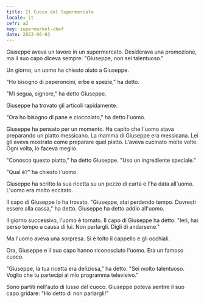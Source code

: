 ```yaml
---
title: Il Cuoco del Supermercato
locale: it
cefr: a2
key: supermarket-chef
date: 2023-06-03
---
```


Giuseppe aveva un lavoro in un supermercato. Desiderava una promozione, ma il suo capo diceva sempre: "Giuseppe, non sei talentuoso."

Un giorno, un uomo ha chiesto aiuto a Giuseppe.

"Ho bisogno di peperoncini, erbe e spezie," ha detto.

"Mi segua, signore," ha detto Giuseppe.

Giuseppe ha trovato gli articoli rapidamente.

"Ora ho bisogno di pane e cioccolato," ha detto l'uomo.

Giuseppe ha pensato per un momento. Ha capito che l'uomo stava preparando un piatto messicano. La mamma di Giuseppe era messicana. Lei gli aveva mostrato come preparare quel piatto. L'aveva cucinato molte volte. Ogni volta, lo faceva meglio.

"Conosco questo piatto," ha detto Giuseppe. "Uso un ingrediente speciale."

"Qual è?" ha chiesto l'uomo.

Giuseppe ha scritto la sua ricetta su un pezzo di carta e l'ha data all'uomo. L'uomo era molto eccitato.

Il capo di Giuseppe lo ha trovato. "Giuseppe, stai perdendo tempo. Dovresti essere alla cassa," ha detto. Giuseppe ha detto addio all'uomo.

Il giorno successivo, l'uomo è tornato. Il capo di Giuseppe ha detto: "Ieri, hai perso tempo a causa di lui. Non parlargli. Dìgli di andarsene."

Ma l'uomo aveva una sorpresa. Si è tolto il cappello e gli occhiali.

Ora, Giuseppe e il suo capo hanno riconosciuto l'uomo. Era un famoso cuoco.

"Giuseppe, la tua ricetta era deliziosa," ha detto. "Sei molto talentuoso. Voglio che tu partecipi al mio programma televisivo."

Sono partiti nell'auto di lusso del cuoco. Giuseppe poteva sentire il suo capo gridare: "Ho detto di non parlargli!"